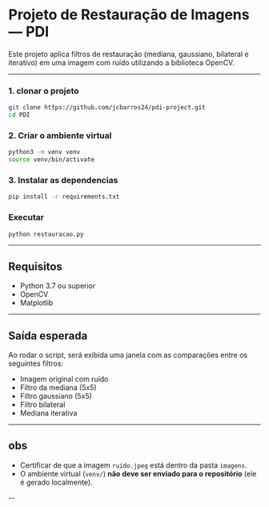 
# Projeto de Restauração de Imagens — PDI

Este projeto aplica filtros de restauração (mediana, gaussiano, bilateral e iterativo) em uma imagem com ruído utilizando a biblioteca OpenCV.

---

### 1. clonar o projeto 

```bash
git clone https://github.com/jcbarros24/pdi-project.git
cd PDI
```

### 2. Criar o ambiente virtual

```bash
python3 -m venv venv
source venv/bin/activate
```

### 3. Instalar as dependencias

```bash
pip install -r requirements.txt
```

### Executar

```bash
python restauracao.py
```

---

## Requisitos

- Python 3.7 ou superior
- OpenCV
- Matplotlib

---

##  Saída esperada

Ao rodar o script, será exibida uma janela com as comparações entre os seguintes filtros:

- Imagem original com ruído
- Filtro da mediana (5x5)
- Filtro gaussiano (5x5)
- Filtro bilateral
- Mediana iterativa

---

## obs

- Certificar de que a imagem `ruido.jpeg` está dentro da pasta `imagens`.
- O ambiente virtual (`venv/`) **não deve ser enviado para o repositório** (ele é gerado localmente).

--

